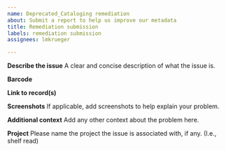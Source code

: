 ```yaml
---
name: Deprecated_Cataloging remediation
about: Submit a report to help us improve our metadata
title: Remediation submission
labels: remediation submission
assignees: lmkrueger

---
```


**Describe the issue**
A clear and concise description of what the issue is.

**Barcode**

**Link to record(s)**

**Screenshots**
If applicable, add screenshots to help explain your problem.

**Additional context**
Add any other context about the problem here.

**Project**
Please name the project the issue is associated with, if any. (I.e., shelf read)
